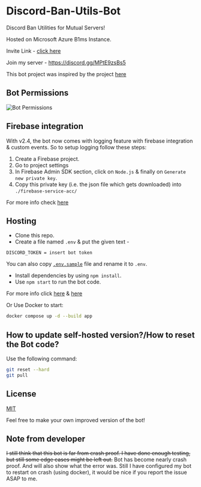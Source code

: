 # Discord-Ban-Utils-Bot

Discord Ban Utilities for Mutual Servers!

Hosted on Microsoft Azure B1ms Instance.

Invite Link - [click here](https://discord.com/api/oauth2/authorize?client_id=897454611370213436&permissions=1377073941638&scope=bot%20applications.commands)

Join my server - <https://discord.gg/MPtE9zsBs5>

This bot project was inspired by the project [here](https://github.com/PermissionError/dbans-cli)

## Bot Permissions

![Bot Permissions](https://i.imgur.com/FjELQce.png)

## Firebase integration

With v2.4, the bot now comes with logging feature with firebase integration & custom events.
So to setup logging follow these steps:

1. Create a Firebase project.
2. Go to project settings
3. In Firebase Admin SDK section, click on `Node.js` & finally on `Generate new private key`.
4. Copy this private key (i.e. the json file which gets downloaded) into `./firebase-service-acc/`

For more info check [here](./firebase-service-acc/README.md)

## Hosting

- Clone this repo.
- Create a file named `.env` & put the given text -

```environment
DISCORD_TOKEN = insert bot token
```

You can also copy [`.env.sample`](./.env.sample) file and rename it to `.env`.

- Install dependencies by using `npm install`.
- Use `npm start` to run the bot code.

For more info click [here](https://discordjs.guide/preparations/setting-up-a-bot-application.html#creating-your-bot) & [here](https://discordjs.guide/creating-your-bot/)

Or Use Docker to start:

```bash
docker compose up -d --build app
```

## How to update self-hosted version?/How to reset the Bot code?

Use the following command:

```bash
git reset --hard
git pull
```

## License

[MIT](./LICENCE.md)

Feel free to make your own improved version of the bot!

## Note from developer

~~I still think that this bot is far from crash proof. I have done enough testing, but still some edge cases might be left out.~~
Bot has become nearly crash proof. And will also show what the error was.
Still I have configured my bot to restart on crash (using docker), it would be nice if you report the issue ASAP to me.
